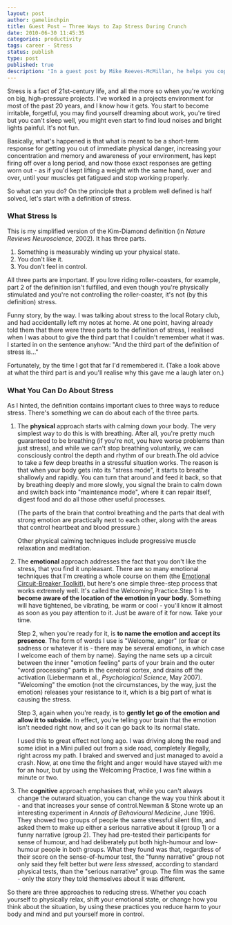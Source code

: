 ```yaml
---
layout: post
author: gamelinchpin
title: Guest Post – Three Ways to Zap Stress During Crunch
date: 2010-06-30 11:45:35
categories: productivity
tags: career - Stress
status: publish
type: post
published: true
description: 'In a guest post by Mike Reeves-McMillan, he helps you cope with the inevitable stress that comes with making video games. '
---
```

Stress is a fact of 21st-century life, and all the more so when you're
working on big, high-pressure projects. I've worked in a projects
environment for most of the past 20 years, and I know how it gets. You
start to become irritable, forgetful, you may find yourself dreaming
about work, you're tired but you can't sleep well, you might even start
to find loud noises and bright lights painful. It's not fun.

 Basically, what's happened is that what is meant to be a short-term
response for getting you out of immediate physical danger, increasing
your concentration and memory and awareness of your environment, has
kept firing off over a long period, and now those exact responses are
getting worn out - as if you'd kept lifting a weight with the same hand,
over and over, until your muscles get fatigued and stop working
properly.

So what can you do? On the principle that a problem well defined is half
solved, let's start with a definition of stress.

### What Stress Is

This is my simplified version of the Kim-Diamond definition (in *Nature
Reviews Neuroscience*, 2002). It has three parts.

1.  Something is measurably winding up your physical state.
2.  You don't like it.
3.  You don't feel in control.

All three parts are important. If you love riding roller-coasters, for
example, part 2 of the definition isn't fulfilled, and even though
you're physically stimulated and you're not controlling the
roller-coaster, it's not (by this definition) stress.

Funny story, by the way. I was talking about stress to the local Rotary
club, and had accidentally left my notes at home. At one point, having
already told them that there were three parts to the definition of
stress, I realised when I was about to give the third part that I
couldn't remember what it was. I started in on the sentence
anyhow: "And the third part of the definition of stress is..."

Fortunately, by the time I got that far I'd remembered it. (Take a look
above at what the third part is and you'll realise why this gave me a
laugh later on.)

### What You Can Do About Stress

As I hinted, the definition contains important clues to three ways to
reduce stress. There's something we can do about each of the three
parts.

1.  The **physical** approach starts with calming down your body. The
    very simplest way to do this is with breathing. After all, you're
    pretty much guaranteed to be breathing (if you're not, you have
    worse problems than just stress), and while we can't stop breathing
    voluntarily, we can consciously control the depth and rhythm of our
    breath.The old advice to take a few deep breaths in a stressful
    situation works. The reason is that when your body gets into its
    "stress mode", it starts to breathe shallowly and rapidly. You can
    turn that around and feed it back, so that by breathing deeply and
    more slowly, you signal the brain to calm down and switch back into
    "maintenance mode", where it can repair itself, digest food and do
    all those other useful processes.

    (The parts of the brain that control breathing and the parts that
    deal with strong emotion are practically next to each other, along
    with the areas that control heartbeat and blood pressure.)

    Other physical calming techniques include progressive muscle
    relaxation and meditation.

2.  The **emotional** approach addresses the fact that you don't like
    the stress, that you find it unpleasant. There are so many emotional
    techniques that I'm creating a whole course on them (the [Emotional
    Circuit-Breaker Toolkit](http://emotionalcircuitbreaker.com)), but
    here's one simple three-step process that works extremely well. It's
    called the Welcoming Practice.Step 1 is to **become aware of the
    location of the emotion in your body**. Something will have
    tightened, be vibrating, be warm or cool - you'll know it almost as
    soon as you pay attention to it. Just be aware of it for now. Take
    your time.

    Step 2, when you're ready for it, is **to name the emotion and
    accept its presence**. The form of words I use is "Welcome, anger"
    (or fear or sadness or whatever it is - there may be several
    emotions, in which case I welcome each of them by name). Saying the
    name sets up a circuit between the inner "emotion feeling" parts of
    your brain and the outer "word processing" parts in the cerebral
    cortex, and drains off the activation (Liebermann et al.,
    *Psychological Science*, May 2007). "Welcoming" the emotion (not the
    circumstances, by the way, just the emotion) releases your
    resistance to it, which is a big part of what is causing the stress.

    Step 3, again when you're ready, is to **gently let go of the
    emotion and allow it to subside**. In effect, you're telling your
    brain that the emotion isn't needed right now, and so it can go back
    to its normal state.

    I used this to great effect not long ago. I was driving along the
    road and some idiot in a Mini pulled out from a side road,
    completely illegally, right across my path. I braked and swerved and
    just managed to avoid a crash. Now, at one time the fright and anger
    would have stayed with me for an hour, but by using the Welcoming
    Practice, I was fine within a minute or two.

3.  The **cognitive** approach emphasises that, while you can't always
    change the outward situation, you can change the way you think about
    it - and that increases your sense of control.Newman & Stone wrote
    up an interesting experiment in *Annals of Behavioural Medicine*,
    June 1996. They showed two groups of people the same stressful
    silent film, and asked them to make up either a serious narrative
    about it (group 1) or a funny narrative (group 2). They had
    pre-tested their participants for sense of humour, and had
    deliberately put both high-humour and low-humour people in both
    groups.
    What they found was that, regardless of their score on the
    sense-of-humour test, the "funny narrative" group not only said they
    felt better but *were less stressed*, according to standard physical
    tests, than the "serious narrative" group. The film was the same -
    only the story they told themselves about it was different.

So there are three approaches to reducing stress. Whether you coach
yourself to physically relax, shift your emotional state, or change how
you think about the situation, by using these practices you reduce harm
to your body and mind and put yourself more in control.
